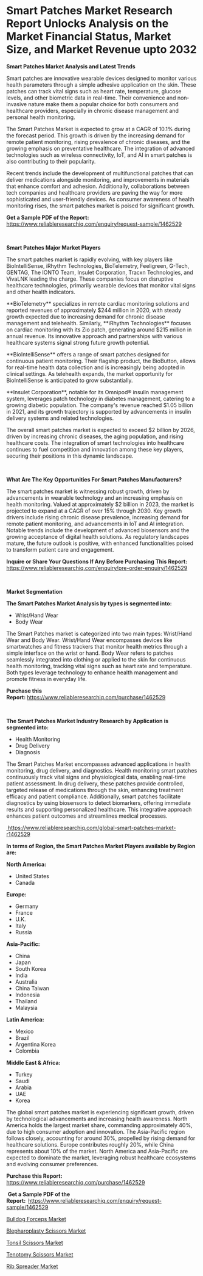 <p><h1>Smart Patches Market Research Report Unlocks Analysis on the Market Financial Status, Market Size, and Market Revenue upto 2032</h1></p><p><strong>Smart Patches Market Analysis and Latest Trends</strong></p>
<p><p>Smart patches are innovative wearable devices designed to monitor various health parameters through a simple adhesive application on the skin. These patches can track vital signs such as heart rate, temperature, glucose levels, and other biometric data in real-time. Their convenience and non-invasive nature make them a popular choice for both consumers and healthcare providers, especially in chronic disease management and personal health monitoring.</p><p>The Smart Patches Market is expected to grow at a CAGR of 10.1% during the forecast period. This growth is driven by the increasing demand for remote patient monitoring, rising prevalence of chronic diseases, and the growing emphasis on preventative healthcare. The integration of advanced technologies such as wireless connectivity, IoT, and AI in smart patches is also contributing to their popularity. </p><p>Recent trends include the development of multifunctional patches that can deliver medications alongside monitoring, and improvements in materials that enhance comfort and adhesion. Additionally, collaborations between tech companies and healthcare providers are paving the way for more sophisticated and user-friendly devices. As consumer awareness of health monitoring rises, the smart patches market is poised for significant growth.</p></p>
<p><strong>Get a Sample PDF of the Report:&nbsp;</strong> <a href="https://www.reliableresearchiq.com/enquiry/request-sample/1462529?utm_campaign=1121&utm_medium=2&utm_source=Github&utm_content=ia&utm_term=03032025&utm_id=smart-patches">https://www.reliableresearchiq.com/enquiry/request-sample/1462529</a></p>
<p>&nbsp;</p>
<p><strong>Smart Patches Major Market Players</strong></p>
<p><p>The smart patches market is rapidly evolving, with key players like BioIntelliSense, iRhythm Technologies, BioTelemetry, Feeligreen, G-Tech, GENTAG, The IONTO Team, Insulet Corporation, Tracxn Technologies, and VivaLNK leading the charge. These companies focus on disruptive healthcare technologies, primarily wearable devices that monitor vital signs and other health indicators.</p><p>**BioTelemetry** specializes in remote cardiac monitoring solutions and reported revenues of approximately $244 million in 2020, with steady growth expected due to increasing demand for chronic disease management and telehealth. Similarly, **iRhythm Technologies** focuses on cardiac monitoring with its Zio patch, generating around $215 million in annual revenue. Its innovative approach and partnerships with various healthcare systems signal strong future growth potential.</p><p>**BioIntelliSense** offers a range of smart patches designed for continuous patient monitoring. Their flagship product, the BioButton, allows for real-time health data collection and is increasingly being adopted in clinical settings. As telehealth expands, the market opportunity for BioIntelliSense is anticipated to grow substantially.</p><p>**Insulet Corporation**, notable for its Omnipod® insulin management system, leverages patch technology in diabetes management, catering to a growing diabetic population. The company's revenue reached $1.05 billion in 2021, and its growth trajectory is supported by advancements in insulin delivery systems and related technologies.</p><p>The overall smart patches market is expected to exceed $2 billion by 2026, driven by increasing chronic diseases, the aging population, and rising healthcare costs. The integration of smart technologies into healthcare continues to fuel competition and innovation among these key players, securing their positions in this dynamic landscape.</p></p>
<p>&nbsp;</p>
<p><strong>What Are The Key Opportunities For Smart Patches Manufacturers?</strong></p>
<p><p>The smart patches market is witnessing robust growth, driven by advancements in wearable technology and an increasing emphasis on health monitoring. Valued at approximately $2 billion in 2023, the market is projected to expand at a CAGR of over 15% through 2030. Key growth drivers include rising chronic disease prevalence, increasing demand for remote patient monitoring, and advancements in IoT and AI integration. Notable trends include the development of advanced biosensors and the growing acceptance of digital health solutions. As regulatory landscapes mature, the future outlook is positive, with enhanced functionalities poised to transform patient care and engagement.</p></p>
<p><strong>Inquire or Share Your Questions If Any Before Purchasing This Report:</strong> <a href="https://www.reliableresearchiq.com/enquiry/pre-order-enquiry/1462529?utm_campaign=1121&utm_medium=2&utm_source=Github&utm_content=ia&utm_term=03032025&utm_id=smart-patches">https://www.reliableresearchiq.com/enquiry/pre-order-enquiry/1462529</a></p>
<p>&nbsp;</p>
<p><strong>Market Segmentation</strong></p>
<p><strong>The Smart Patches Market Analysis by types is segmented into:</strong></p>
<p><ul><li>Wrist/Hand Wear</li><li>Body Wear</li></ul></p>
<p><p>The Smart Patches market is categorized into two main types: Wrist/Hand Wear and Body Wear. Wrist/Hand Wear encompasses devices like smartwatches and fitness trackers that monitor health metrics through a simple interface on the wrist or hand. Body Wear refers to patches seamlessly integrated into clothing or applied to the skin for continuous health monitoring, tracking vital signs such as heart rate and temperature. Both types leverage technology to enhance health management and promote fitness in everyday life.</p></p>
<p><strong>Purchase this Report:&nbsp;</strong><a href="https://www.reliableresearchiq.com/purchase/1462529?utm_campaign=1121&utm_medium=2&utm_source=Github&utm_content=ia&utm_term=03032025&utm_id=smart-patches">https://www.reliableresearchiq.com/purchase/1462529</a></p>
<p>&nbsp;</p>
<p><strong>The Smart Patches Market Industry Research by Application is segmented into:</strong></p>
<p><ul><li>Health Monitoring</li><li>Drug Delivery</li><li>Diagnosis</li></ul></p>
<p><p>The Smart Patches Market encompasses advanced applications in health monitoring, drug delivery, and diagnostics. Health monitoring smart patches continuously track vital signs and physiological data, enabling real-time patient assessment. In drug delivery, these patches provide controlled, targeted release of medications through the skin, enhancing treatment efficacy and patient compliance. Additionally, smart patches facilitate diagnostics by using biosensors to detect biomarkers, offering immediate results and supporting personalized healthcare. This integrative approach enhances patient outcomes and streamlines medical processes.</p></p>
<p><a href="https://www.reliableresearchiq.com/global-smart-patches-market-r1462529?utm_campaign=1121&utm_medium=2&utm_source=Github&utm_content=ia&utm_term=03032025&utm_id=smart-patches">&nbsp;https://www.reliableresearchiq.com/global-smart-patches-market-r1462529</a></p>
<p><strong>In terms of Region, the Smart Patches Market Players available by Region are:</strong></p>
<p>
    <p> <strong> North America: </strong>
        <ul>
            <li>United States</li>
            <li>Canada</li>
        </ul>
        </p> 
    <p> <strong> Europe: </strong>
        <ul>
            <li>Germany</li>
            <li>France</li>
            <li>U.K.</li>
            <li>Italy</li>
            <li>Russia</li>
        </ul>
        </p> 
    <p> <strong> Asia-Pacific: </strong>
        <ul>
            <li>China</li>
            <li>Japan</li>
            <li>South Korea</li>
            <li>India</li>
            <li>Australia</li>
            <li>China Taiwan</li>
            <li>Indonesia</li>
            <li>Thailand</li>
            <li>Malaysia</li>
        </ul>
        </p> 
    <p> <strong> Latin America: </strong>
        <ul>
            <li>Mexico</li>
            <li>Brazil</li>
            <li>Argentina Korea</li>
            <li>Colombia</li>
        </ul>
        </p> 
    <p> <strong> Middle East & Africa: </strong>
        <ul>
            <li>Turkey</li>
            <li>Saudi</li>
            <li>Arabia</li>
            <li>UAE</li>
            <li>Korea</li>
        </ul>
    </p>
    </p>
<p><p>The global smart patches market is experiencing significant growth, driven by technological advancements and increasing health awareness. North America holds the largest market share, commanding approximately 40%, due to high consumer adoption and innovation. The Asia-Pacific region follows closely, accounting for around 30%, propelled by rising demand for healthcare solutions. Europe contributes roughly 20%, while China represents about 10% of the market. North America and Asia-Pacific are expected to dominate the market, leveraging robust healthcare ecosystems and evolving consumer preferences.</p></p>
<p><strong>Purchase this Report: </strong><a href="https://www.reliableresearchiq.com/purchase/1462529?utm_campaign=1121&utm_medium=2&utm_source=Github&utm_content=ia&utm_term=03032025&utm_id=smart-patches">https://www.reliableresearchiq.com/purchase/1462529</a></p>
<p>&nbsp;<strong>Get a Sample PDF of the Report:&nbsp;&nbsp;</strong><a href="https://www.reliableresearchiq.com/enquiry/request-sample/1462529?utm_campaign=1121&utm_medium=2&utm_source=Github&utm_content=ia&utm_term=03032025&utm_id=smart-patches">https://www.reliableresearchiq.com/enquiry/request-sample/1462529</a></p>
<p><strong></strong></p>
<p><p><a href="https://github.com/hadshpinay/Market-Research-Report-List-1/blob/main/bulldog-forceps-market.md?utm_campaign=1121&utm_medium=2&utm_source=Github&utm_content=ia&utm_term=03032025&utm_id=smart-patches">Bulldog Forceps Market</a></p><p><a href="https://github.com/fendtdjunawo/Market-Research-Report-List-1/blob/main/blepharoplasty-scissors-market.md?utm_campaign=1121&utm_medium=2&utm_source=Github&utm_content=ia&utm_term=03032025&utm_id=smart-patches">Blepharoplasty Scissors Market</a></p><p><a href="https://github.com/palenjeppecd/Market-Research-Report-List-1/blob/main/tonsil-scissors-market.md?utm_campaign=1121&utm_medium=2&utm_source=Github&utm_content=ia&utm_term=03032025&utm_id=smart-patches">Tonsil Scissors Market</a></p><p><a href="https://github.com/kovasovitzzg/Market-Research-Report-List-1/blob/main/tenotomy-scissors-market.md?utm_campaign=1121&utm_medium=2&utm_source=Github&utm_content=ia&utm_term=03032025&utm_id=smart-patches">Tenotomy Scissors Market</a></p><p><a href="https://github.com/danzopachllq/Market-Research-Report-List-1/blob/main/rib-spreader-market.md?utm_campaign=1121&utm_medium=2&utm_source=Github&utm_content=ia&utm_term=03032025&utm_id=smart-patches">Rib Spreader Market</a></p></p>